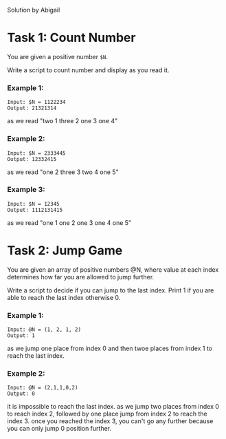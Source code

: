 Solution by Abigail

# Task 1: Count Number

You are given a positive number `$N`.

Write a script to count number and display as you read it.

### Example 1:

    Input: $N = 1122234
    Output: 21321314

as we read "two 1 three 2 one 3 one 4"

### Example 2:

    Input: $N = 2333445
    Output: 12332415

as we read "one 2 three 3 two 4 one 5"

### Example 3:

    Input: $N = 12345
    Output: 1112131415

as we read "one 1 one 2 one 3 one 4 one 5"


# Task 2: Jump Game

You are given an array of positive numbers @N, where value at each
index determines how far you are allowed to jump further.

Write a script to decide if you can jump to the last index. Print
1 if you are able to reach the last index otherwise 0.

### Example 1:

    Input: @N = (1, 2, 1, 2)
    Output: 1

as we jump one place from index 0 and then twoe places from index
1 to reach the last index.

### Example 2:

    Input: @N = (2,1,1,0,2)
    Output: 0

it is impossible to reach the last index. as we jump two places
from index 0 to reach index 2, followed by one place jump from index
2 to reach the index 3. once you reached the index 3, you can't go
any further because you can only jump 0 position further.

